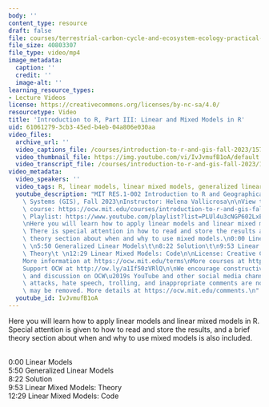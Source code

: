 ```yaml
---
body: ''
content_type: resource
draft: false
file: courses/terrestrial-carbon-cycle-and-ecosystem-ecology-practical-sessions/res1002_1b-2_linearmixed_models_in_r_360p_16_9.mp4
file_size: 40803307
file_type: video/mp4
image_metadata:
  caption: ''
  credit: ''
  image-alt: ''
learning_resource_types:
- Lecture Videos
license: https://creativecommons.org/licenses/by-nc-sa/4.0/
resourcetype: Video
title: 'Introduction to R, Part III: Linear and Mixed Models in R'
uid: 61061279-3cb3-45ed-b4eb-04a806e030aa
video_files:
  archive_url: ''
  video_captions_file: /courses/introduction-to-r-and-gis-fall-2023/157RDARK9eDL3Z0mmKPjVUnIVDAv3zvLk_transcript.webvtt
  video_thumbnail_file: https://img.youtube.com/vi/IvJvmufB1oA/default.jpg
  video_transcript_file: /courses/introduction-to-r-and-gis-fall-2023/157RDARK9eDL3Z0mmKPjVUnIVDAv3zvLk_transcript.pdf
video_metadata:
  video_speakers: ''
  video_tags: R, linear models, linear mixed models, generalized linear models
  youtube_description: "MIT RES.1-002 Introduction to R and Geographical Information\
    \ Systems (GIS), Fall 2023\nInstructor: Helena Vallicrosa\n\nView the complete\
    \ course: https://ocw.mit.edu/courses/introduction-to-r-and-gis-fall-2023/\nYouTube\
    \ Playlist: https://www.youtube.com/playlist?list=PLUl4u3cNGP602LxEgWcCyo89B2Q-zg8gm\n\
    \nHere you will learn how to apply linear models and linear mixed models in R.\
    \ There is special attention in how to read and store the results and a brief\
    \ theory section about when and why to use mixed models.\n0:00 Linear Models\t\
    \ \n5:50 Generalized Linear Models\t\n8:22 Solution\t\n9:53 Linear Mixed Models:\
    \ Theory\t \n12:29 Linear Mixed Models: Code\n\nLicense: Creative Commons BY-NC-SA\n\
    More information at https://ocw.mit.edu/terms\nMore courses at https://ocw.mit.edu\n\
    Support OCW at http://ow.ly/a1If50zVRlQ\n\nWe encourage constructive comments\
    \ and discussion on OCW\u2019s YouTube and other social media channels. Personal\
    \ attacks, hate speech, trolling, and inappropriate comments are not allowed and\
    \ may be removed. More details at https://ocw.mit.edu/comments.\n"
  youtube_id: IvJvmufB1oA
---
```

Here you will learn how to apply linear models and linear mixed models in R. Special attention is given to how to read and store the results, and a brief theory section about when and why to use mixed models is also included.    
 

0:00 Linear Models             
5:50 Generalized Linear Models    
8:22 Solution        
9:53 Linear Mixed Models: Theory               
12:29 Linear Mixed Models: Code